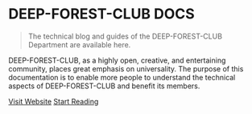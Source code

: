<h1 id="cover-heading">
  DEEP-FOREST-CLUB DOCS
</h1>


>  The technical blog and guides of the DEEP-FOREST-CLUB Department are available here.

DEEP-FOREST-CLUB, as a highly open, creative, and entertaining community, places great emphasis on universality. The purpose of this documentation is to enable more people to understand the technical aspects of DEEP-FOREST-CLUB and benefit its members.

[Visit Website](https://deep-forest-club.wikidot.com/)
[Start Reading](#select-localization-version)

